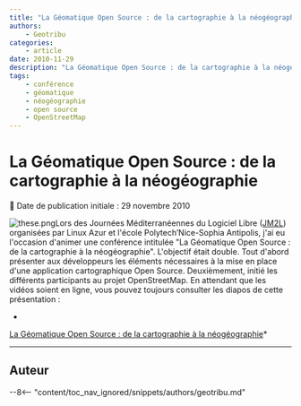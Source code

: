 ```yaml
---
title: "La Géomatique Open Source : de la cartographie à la néogéographie"
authors:
    - Geotribu
categories:
    - article
date: 2010-11-29
description: "La Géomatique Open Source : de la cartographie à la néogéographie"
tags:
    - conférence
    - géomatique
    - néogéographie
    - open source
    - OpenStreetMap
---
```


# La Géomatique Open Source : de la cartographie à la néogéographie

:calendar: Date de publication initiale : 29 novembre 2010

![these.png](https://cdn.geotribu.fr/img/logos-icones/divers/these.png)Lors des Journées Méditerranéennes du Logiciel Libre ([JM2L](http://jm2l.linux-azur.org/)) organisées par Linux Azur et l'école Polytech’Nice-Sophia Antipolis, j'ai eu l'occasion d'animer une conférence intitulée "La Géomatique Open Source : de la cartographie à la néogéographie". L'objectif était double. Tout d'abord présenter aux développeurs les éléments nécessaires à la mise en place d'une application cartographique Open Source. Deuxièmement, initié les différents participants au projet OpenStreetMap. En attendant que les vidéos soient en ligne, vous pouvez toujours consulter les diapos de cette présentation :

*  
[La Géomatique Open Source : de la cartographie à la néogéographie](https://www.slideshare.net/arno974/vandecasteele-jm2l-2 "La Géomatique Open Source :  de la cartographie à la néogéographie")*

----

## Auteur

--8<-- "content/toc_nav_ignored/snippets/authors/geotribu.md"
